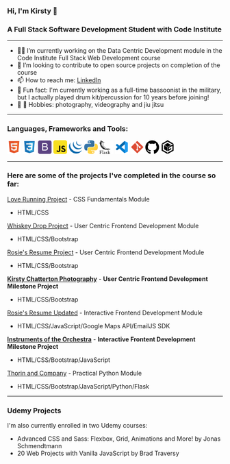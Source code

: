 ### Hi, I'm Kirsty 👋
### A Full Stack Software Development Student with Code Institute 

---

- 👩‍💻 I’m currently working on the Data Centric Development module in the Code Institute Full Stack Web Development course
- 👯 I’m looking to contribute to open source projects on completion of the course
- 📫 How to reach me: [LinkedIn](https://www.linkedin.com/in/kirsty-chatterton-154781a4/)
- 🥁 Fun fact: I'm currently working as a full-time bassoonist in the military, but I actually played drum kit/percussion for 10 years before joining!
- 📸 🥋 Hobbies: photography, videography and jiu jitsu

---

### Languages, Frameworks and Tools:
![HTML](https://github.com/KirstChat/KirstChat/blob/master/images/html.png)
![CSS](https://github.com/KirstChat/KirstChat/blob/master/images/css.png)
![Bootstrap](https://github.com/KirstChat/KirstChat/blob/master/images/bootstrap.png)
![JavaScript](https://github.com/KirstChat/KirstChat/blob/master/images/javascript.png)
![jQuery](https://github.com/KirstChat/KirstChat/blob/master/images/jquery.png)
![Python](https://github.com/KirstChat/KirstChat/blob/master/images/python.png)
![Flask](https://github.com/KirstChat/KirstChat/blob/master/images/flask.png)
![VS Code](https://github.com/KirstChat/KirstChat/blob/master/images/vscode.png)
![Git](https://github.com/KirstChat/KirstChat/blob/master/images/git.png)
![GitHub](https://github.com/KirstChat/KirstChat/blob/master/images/github.png)
![GitPod](https://github.com/KirstChat/KirstChat/blob/master/images/gitpod.png)

---

### Here are some of the projects I've completed in the course so far:

[Love Running Project](https://github.com/KirstChat/love-running) - CSS Fundamentals Module 
- HTML/CSS
  
[Whiskey Drop Project](https://github.com/KirstChat/whiskey-drop) - User Centric Frontend Development Module 
- HTML/CSS/Bootstrap
  
[Rosie's Resume Project](https://github.com/KirstChat/rosies-resume-project) - User Centric Frontend Development Module 
- HTML/CSS/Bootstrap
  
[**Kirsty Chatterton Photography**](https://github.com/KirstChat/kirsty-chatterton-photography) - **User Centric Frontend Development Milestone Project** 
- HTML/CSS/Bootstrap

[Rosie's Resume Updated](https://github.com/KirstChat/rosies-resume-project-2) - Interactive Frontend Development Module
- HTML/CSS/JavaScript/Google Maps API/EmailJS SDK

[**Instruments of the Orchestra**](https://github.com/KirstChat/instruments-of-the-orchestra) - **Interactive Frontent Development Milestone Project**
- HTML/CSS/Bootstrap/JavaScript

[Thorin and Company](https://github.com/KirstChat/thorin-and-company-updated) - Practical Python Module
- HTML/CSS/Bootstrap/JavaScript/Python/Flask
---

### Udemy Projects

I'm also currently enrolled in two Udemy courses:

- Advanced CSS and Sass: Flexbox, Grid, Animations and More! by Jonas Schmendtmann
- 20 Web Projects with Vanilla JavaScript by Brad Traversy
